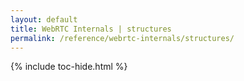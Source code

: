 ```yaml
---
layout: default
title: WebRTC Internals | structures
permalink: /reference/webrtc-internals/structures/
---
```



{% include toc-hide.html %}

